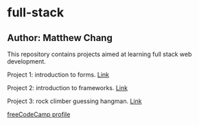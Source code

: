 # full-stack
## Author: Matthew Chang

This repository contains projects aimed at learning full stack web development.

Project 1: introduction to forms. [Link](https://codepen.io/mattychang/pen/WNBXQVe)

Project 2: introduction to frameworks. [Link](https://stackblitz.com/edit/vue-so5eyc?file=src%2Fmain.js)

Project 3: rock climber guessing hangman. [Link](https://stackblitz.com/edit/stackblitz-starters-qefyzk?file=src%2FApp.tsx)

[freeCodeCamp profile](https://www.freecodecamp.org/msc148)
